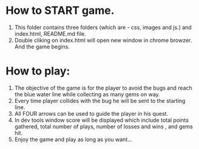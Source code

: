 
How to START game.
=================
1. This folder contains three folders (which are - css, images and js.) and index.html, README.md file.
2. Double cliking on index.html will open new window in chrome browzer. And the game begins.

How to play:
===========
1. The objective of the game is for the player to avoid the bugs and reach the blue water line while collecting as many gems on way.
2. Every time player collides with the bug he will be sent to the starting line.
3. All FOUR arrows can be used to guide the player in his quest. 
4. In dev tools window score will be displayed which include total points gathered, total number of plays, number of losses and wins , and gems hit. 
5. Enjoy the game and play as long as you want...